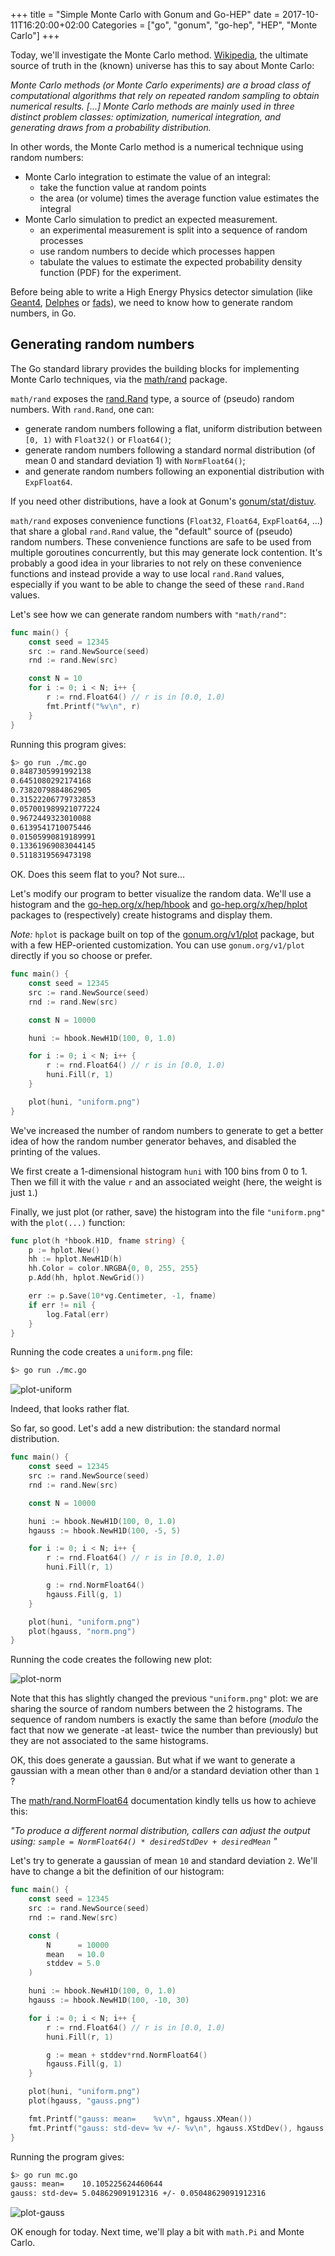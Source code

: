 +++
title = "Simple Monte Carlo with Gonum and Go-HEP"
date = 2017-10-11T16:20:00+02:00
Categories = ["go", "gonum", "go-hep", "HEP", "Monte Carlo"]
+++

Today, we'll investigate the Monte Carlo method.
[Wikipedia](https://en.wikipedia.org/wiki/Monte_Carlo_method), the ultimate source of truth in the (known) universe has this to say about Monte Carlo:

 _Monte Carlo methods (or Monte Carlo experiments) are a broad class of computational algorithms that rely on repeated random sampling to obtain numerical results. [...]_
 _Monte Carlo methods are mainly used in three distinct problem classes: optimization, numerical integration, and generating draws from a probability distribution._

In other words, the Monte Carlo method is a numerical technique using random numbers:

- Monte Carlo integration to estimate the value of an integral:
  - take the function value at random points
  - the area (or volume) times the average function value estimates the integral
- Monte Carlo simulation to predict an expected measurement.
  - an experimental measurement is split into a sequence of random processes
  - use random numbers to decide which processes happen
  - tabulate the values to estimate the expected probability density function (PDF) for the experiment.

Before being able to write a High Energy Physics detector simulation (like [Geant4](http://geant4.cern.ch), [Delphes](https://cp3.irmp.ucl.ac.be/projects/delphes) or [fads](https://go-hep.org/x/hep/fads)), we need to know how to generate random numbers, in Go.

## Generating random numbers

The Go standard library provides the building blocks for implementing Monte Carlo techniques, via the [math/rand](https://godoc.org/math/rand) package.

`math/rand` exposes the [rand.Rand](https://godoc.org/math/rand#Rand) type, a source of (pseudo) random numbers.
With `rand.Rand`, one can:

- generate random numbers following a flat, uniform distribution between `[0, 1)` with `Float32()` or `Float64()`;
- generate random numbers following a standard normal distribution (of mean 0 and standard deviation 1) with `NormFloat64()`;
- and generate random numbers following an exponential distribution with `ExpFloat64`.

If you need other distributions, have a look at Gonum's [gonum/stat/distuv](https://godoc.org/gonum.org/v1/gonum/stat/distuv).

`math/rand` exposes convenience functions (`Float32`, `Float64`, `ExpFloat64`, ...) that share a global `rand.Rand` value, the "default" source of (pseudo) random numbers.
These convenience functions are safe to be used from multiple goroutines concurrently, but this may generate lock contention.
It's probably a good idea in your libraries to not rely on these convenience functions and instead provide a way to use local `rand.Rand` values, especially if you want to be able to change the seed of these `rand.Rand` values.

Let's see how we can generate random numbers with `"math/rand"`:

[embedmd]:# (../../static/code/2017-10-11/mc-0.go go /func main/ /^}/)
```go
func main() {
	const seed = 12345
	src := rand.NewSource(seed)
	rnd := rand.New(src)

	const N = 10
	for i := 0; i < N; i++ {
		r := rnd.Float64() // r is in [0.0, 1.0)
		fmt.Printf("%v\n", r)
	}
}
```

Running this program gives:

```sh
$> go run ./mc.go
0.8487305991992138
0.6451080292174168
0.7382079884862905
0.31522206779732853
0.057001989921077224
0.9672449323010088
0.6139541710075446
0.01505990819189991
0.13361969083044145
0.5118319569473198
```

OK. Does this seem flat to you?
Not sure...

Let's modify our program to better visualize the random data.
We'll use a histogram and the [go-hep.org/x/hep/hbook](https://go-hep.org/x/hep/hbook) and [go-hep.org/x/hep/hplot](https://go-hep.org/x/hep/hplot) packages to (respectively) create histograms and display them.

_Note:_ `hplot` is package built on top of the [gonum.org/v1/plot](https://godoc.org/gonum.org/v1/plot) package, but with a few HEP-oriented customization.
You can use `gonum.org/v1/plot` directly if you so choose or prefer.

[embedmd]:# (../../static/code/2017-10-11/mc-1.go go /func main/ /^}/)
```go
func main() {
	const seed = 12345
	src := rand.NewSource(seed)
	rnd := rand.New(src)

	const N = 10000

	huni := hbook.NewH1D(100, 0, 1.0)

	for i := 0; i < N; i++ {
		r := rnd.Float64() // r is in [0.0, 1.0)
		huni.Fill(r, 1)
	}

	plot(huni, "uniform.png")
}
```

We've increased the number of random numbers to generate to get a better idea of how the random number generator behaves, and disabled the printing of the values.

We first create a 1-dimensional histogram `huni` with 100 bins from 0 to 1.
Then we fill it with the value `r` and an associated weight (here, the weight is just `1`.)

Finally, we just plot (or rather, save) the histogram into the file `"uniform.png"` with the `plot(...)` function:

[embedmd]:# (../../static/code/2017-10-11/mc-1.go go /func plot/ /^}/)
```go
func plot(h *hbook.H1D, fname string) {
	p := hplot.New()
	hh := hplot.NewH1D(h)
	hh.Color = color.NRGBA{0, 0, 255, 255}
	p.Add(hh, hplot.NewGrid())

	err := p.Save(10*vg.Centimeter, -1, fname)
	if err != nil {
		log.Fatal(err)
	}
}
```

Running the code creates a `uniform.png` file:

```sh
$> go run ./mc.go
```

![plot-uniform](/code/2017-10-11/uniform.png)

Indeed, that looks rather flat.

So far, so good.
Let's add a new distribution: the standard normal distribution.

[embedmd]:# (../../static/code/2017-10-11/mc-2.go go /func main/ /^}/)
```go
func main() {
	const seed = 12345
	src := rand.NewSource(seed)
	rnd := rand.New(src)

	const N = 10000

	huni := hbook.NewH1D(100, 0, 1.0)
	hgauss := hbook.NewH1D(100, -5, 5)

	for i := 0; i < N; i++ {
		r := rnd.Float64() // r is in [0.0, 1.0)
		huni.Fill(r, 1)

		g := rnd.NormFloat64()
		hgauss.Fill(g, 1)
	}

	plot(huni, "uniform.png")
	plot(hgauss, "norm.png")
}
```

Running the code creates the following new plot:

![plot-norm](/code/2017-10-11/norm.png)

Note that this has slightly changed the previous `"uniform.png"` plot: we are sharing the source of random numbers between the 2 histograms.
The sequence of random numbers is exactly the same than before (_modulo_ the fact that now we generate -at least- twice the number than previously) but they are not associated to the same histograms.

OK, this does generate a gaussian.
But what if we want to generate a gaussian with a mean other than `0` and/or a standard deviation other than `1` ?

The [math/rand.NormFloat64](https://godoc.org/math/rand#NormFloat64) documentation kindly tells us how to achieve this:

 _"To produce a different normal distribution, callers can adjust the output using:
  `sample = NormFloat64() * desiredStdDev + desiredMean`
  "_

Let's try to generate a gaussian of mean `10` and standard deviation `2`.
We'll have to change a bit the definition of our histogram:

[embedmd]:# (../../static/code/2017-10-11/mc-3.go go /func main/ /^}/)
```go
func main() {
	const seed = 12345
	src := rand.NewSource(seed)
	rnd := rand.New(src)

	const (
		N      = 10000
		mean   = 10.0
		stddev = 5.0
	)

	huni := hbook.NewH1D(100, 0, 1.0)
	hgauss := hbook.NewH1D(100, -10, 30)

	for i := 0; i < N; i++ {
		r := rnd.Float64() // r is in [0.0, 1.0)
		huni.Fill(r, 1)

		g := mean + stddev*rnd.NormFloat64()
		hgauss.Fill(g, 1)
	}

	plot(huni, "uniform.png")
	plot(hgauss, "gauss.png")

	fmt.Printf("gauss: mean=    %v\n", hgauss.XMean())
	fmt.Printf("gauss: std-dev= %v +/- %v\n", hgauss.XStdDev(), hgauss.XStdErr())
}
```

Running the program gives:

```sh
$> go run mc.go
gauss: mean=    10.105225624460644
gauss: std-dev= 5.048629091912316 +/- 0.05048629091912316
```

![plot-gauss](/code/2017-10-11/gauss.png)

OK enough for today.
Next time, we'll play a bit with `math.Pi` and Monte Carlo.

